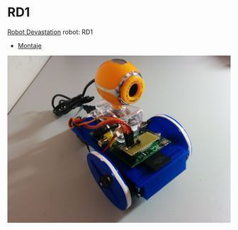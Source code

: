 # RD1

[Robot Devastation](http://asrob-uc3m.github.io/workgroups/2017-05-28-robot-devastation.html) robot: RD1

- [Montaje](montaje.md)

![RD1 robot](/assets/rd1.jpg)

